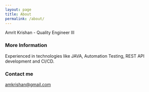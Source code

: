 ```yaml
---
layout: page
title: About
permalink: /about/
---
```


Amrit Krishan - Quality Engineer III

### More Information

Experienced in technologies like JAVA, Automation Testing, REST API development and CI/CD.

### Contact me

[amkrishan@gmail.com](mailto:amkrishan@gmail.com)
